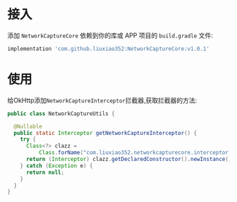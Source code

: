 # 接入
添加 `NetworkCaptureCore` 依赖到你的库或 APP 项目的 `build.gradle` 文件:
```groovy
implementation 'com.github.liuxiao352:NetworkCaptureCore:v1.0.1'
```
# 使用
给OkHttp添加`NetworkCaptureInterceptor`拦截器,获取拦截器的方法:
```java
public class NetworkCaptureUtils {

  @Nullable
  public static Interceptor getNetworkCaptureInterceptor() {
    try {
      Class<?> clazz =
          Class.forName("com.liuxiao352.networkcapturecore.interceptor.NetworkCaptureInterceptor");
      return (Interceptor) clazz.getDeclaredConstructor().newInstance();
    } catch (Exception e) {
      return null;
    }
  }
}
```
